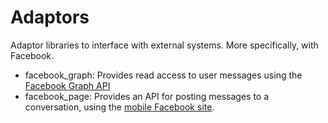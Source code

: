 # Adaptors

Adaptor libraries to interface with external systems. More specifically, with Facebook.

   * facebook_graph: Provides read access to user messages using the [Facebook Graph API](https://developers.facebook.com/docs/graph-api/reference/v2.1/user/inbox)
   * facebook_page: Provides an API for posting messages to a conversation, using the [mobile Facebook site](https://m.facebook.com/messages/).
